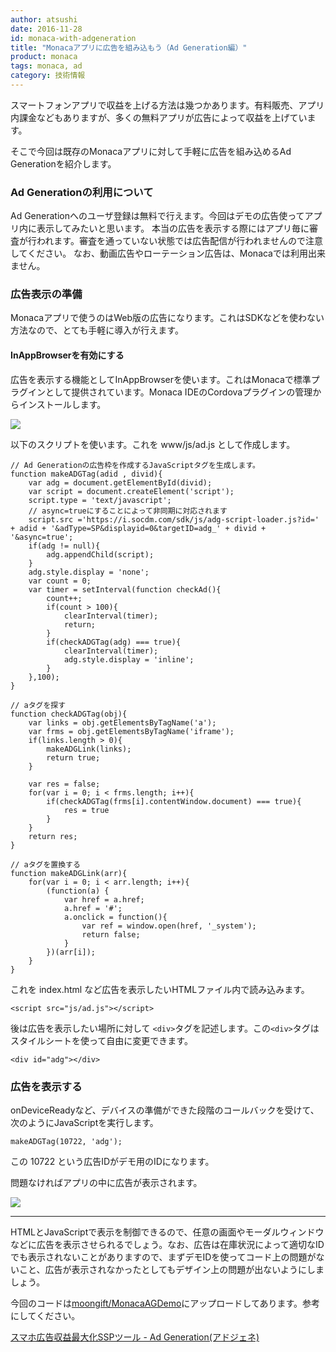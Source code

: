 ```yaml
---
author: atsushi
date: 2016-11-28
id: monaca-with-adgeneration
title: "Monacaアプリに広告を組み込もう（Ad Generation編）"
product: monaca
tags: monaca, ad
category: 技術情報
---
```


スマートフォンアプリで収益を上げる方法は幾つかあります。有料販売、アプリ内課金などもありますが、多くの無料アプリが広告によって収益を上げています。

そこで今回は既存のMonacaアプリに対して手軽に広告を組み込めるAd Generationを紹介します。

### Ad Generationの利用について

Ad Generationへのユーザ登録は無料で行えます。今回はデモの広告使ってアプリ内に表示してみたいと思います。
本当の広告を表示する際にはアプリ毎に審査が行われます。審査を通っていない状態では広告配信が行われませんので注意してください。
なお、動画広告やローテーション広告は、Monacaでは利用出来ません。

### 広告表示の準備

Monacaアプリで使うのはWeb版の広告になります。これはSDKなどを使わない方法なので、とても手軽に導入が行えます。

#### InAppBrowserを有効にする

広告を表示する機能としてInAppBrowserを使います。これはMonacaで標準プラグインとして提供されています。Monaca IDEのCordovaプラグインの管理からインストールします。

![](/blog/content/images/2016/Oct/adgeneration-2.png)

以下のスクリプトを使います。これを www/js/ad.js として作成します。

```
// Ad Generationの広告枠を作成するJavaScriptタグを生成します。
function makeADGTag(adid , divid){
    var adg = document.getElementById(divid);
    var script = document.createElement('script');
    script.type = 'text/javascript';
    // async=trueにすることによって非同期に対応されます
    script.src ='https://i.socdm.com/sdk/js/adg-script-loader.js?id=' + adid + '&adType=SP&displayid=0&targetID=adg_' + divid + '&async=true';
    if(adg != null){
        adg.appendChild(script);
    }
    adg.style.display = 'none';
    var count = 0;
    var timer = setInterval(function checkAd(){
        count++;
        if(count > 100){
            clearInterval(timer);
            return;
        }
        if(checkADGTag(adg) === true){
            clearInterval(timer);
            adg.style.display = 'inline';
        }
    },100);
}

// aタグを探す
function checkADGTag(obj){
    var links = obj.getElementsByTagName('a');
    var frms = obj.getElementsByTagName('iframe');
    if(links.length > 0){
        makeADGLink(links);
        return true;
    }

    var res = false;
    for(var i = 0; i < frms.length; i++){
        if(checkADGTag(frms[i].contentWindow.document) === true){
            res = true
        }
    }
    return res;
}

// aタグを置換する
function makeADGLink(arr){
    for(var i = 0; i < arr.length; i++){
        (function(a) {
            var href = a.href;
            a.href = '#';
            a.onclick = function(){
                var ref = window.open(href, '_system');
                return false;
            }
        })(arr[i]);
    }
}
```

これを index.html など広告を表示したいHTMLファイル内で読み込みます。

```
<script src="js/ad.js"></script>
```

後は広告を表示したい場所に対して `<div>`タグを記述します。この`<div>`タグはスタイルシートを使って自由に変更できます。

```
<div id="adg"></div>
```

### 広告を表示する

onDeviceReadyなど、デバイスの準備ができた段階のコールバックを受けて、次のようにJavaScriptを実行します。

```
makeADGTag(10722, 'adg');
```

この 10722 という広告IDがデモ用のIDになります。

問題なければアプリの中に広告が表示されます。

![](/blog/content/images/2016/Oct/adgeneration-1.png)

----

HTMLとJavaScriptで表示を制御できるので、任意の画面やモーダルウィンドウなどに広告を表示させられるでしょう。なお、広告は在庫状況によって適切なIDでも表示されないことがありますので、まずデモIDを使ってコード上の問題がないこと、広告が表示されなかったとしてもデザイン上の問題が出ないようにしましょう。

今回のコードは[moongift/MonacaAGDemo](https://github.com/moongift/MonacaAGDemo)にアップロードしてあります。参考にしてください。

[スマホ広告収益最大化SSPツール - Ad Generation(アドジェネ)](http://www.scaleout.jp/ad-generation/)


